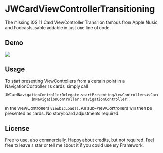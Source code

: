 # JWCardViewControllerTransitioning

The missing iOS 11 Card ViewController Transition famous from Apple Music and Podcastsusable addable in just one line of code.

## Demo
![](https://github.com/janwasgint/JWCardViewControllerTransitioning/blob/master/demo.gif)

## Usage
To start presenting ViewControllers from a certain point in a NavigationController as cards, simply call

```
JWCardNavigationControllerDelegate.startPresentingViewControllersAsCards(
            inNavigationController: navigationController!)
```

in the ViewControllers `viewDidLoad()`. All sub-ViewControllers will then be presented as cards. No storyboard adjustments required.


## License

Free to use, also commercially. Happy about credits, but not required. Feel free to leave a star or tell me about it if you could use my Framework.

